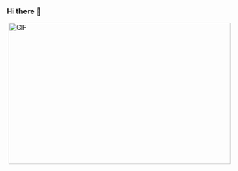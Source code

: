 ### Hi there 👋

<img align="right" alt="GIF" src="https://github.com/abhisheknaiidu/abhisheknaiidu/blob/master/code.gif?raw=true" width="500" height="320" />
<!--

zeybastug/zeybastug** is a ✨ _special_ ✨ repository because its `README.md` (this file) appears on your GitHub profile.


I'm an Electrical Electronics Engineering graduate 👨‍🎓, iOS Developer 🚀, System Test Engineer ✍ !
### - 🌱 I’m currently developing Mobile Applications on iOS platform 📱
- 📫 How to reach me: 
- ⚡ Fun fact: I love to swim 🏊‍♀️, skate ⛸️, play volleyball 🏐 and cycling 🚴‍♀️
- 🥅 2021 Goals: Publishing my Recipe Application on App Store 📱
-->
###

